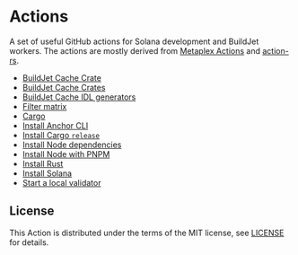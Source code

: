 # Actions

A set of useful GitHub actions for Solana development and BuildJet workers. The actions are mostly derived from [Metaplex Actions](https://github.com/metaplex-foundation/actions) and [action-rs](https://github.com/actions-rs).

- [BuildJet Cache Crate](./buildjet-cache-crate)
- [BuildJet Cache Crates](./buildjet-cache-crates)
- [BuildJet Cache IDL generators](./buildjet-cache-idl-generators)
- [Filter matrix](./filter-matrix)
- [Cargo](./cargo)
- [Install Anchor CLI](./install-anchor-cli)
- [Install Cargo `release`](./install-cargo-release)
- [Install Node dependencies](./install-node-dependencies)
- [Install Node with PNPM](./install-node-with-pnpm)
- [Install Rust](./install-rust)
- [Install Solana](./install-solana)
- [Start a local validator](./start-validator)

## License

This Action is distributed under the terms of the MIT license, see [LICENSE](./LICENSE) for details.